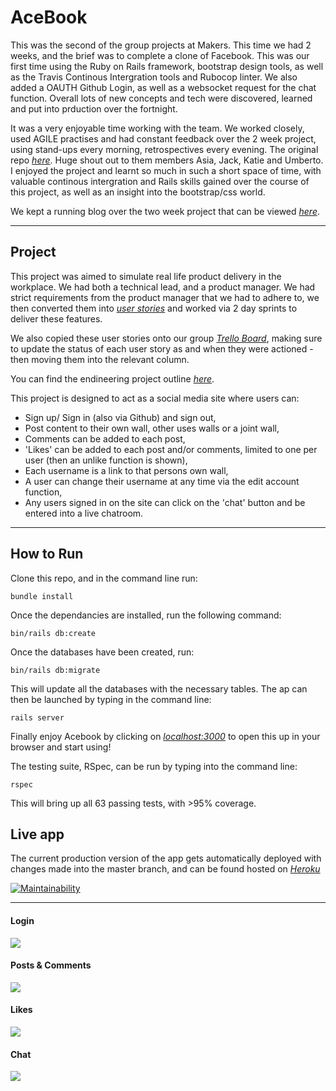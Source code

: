 # AceBook

This was the second of the group projects at Makers. This time we had 2 weeks, and the brief was to complete a clone of Facebook. This was our first time using the Ruby on Rails framework, bootstrap design tools, as well as the Travis Continous Intergration tools and Rubocop linter. We also added a OAUTH Github Login, as well as a websocket request for the chat function. Overall lots of new concepts and tech were discovered, learned and put into prduction over the fortnight.

It was a very enjoyable time working with the team. We worked closely, used AGILE practises and had constant feedback over the 2 week project, using stand-ups every morning, retrospectives every evening. The original repo [_here_](https://github.com/asiaellis5/acebook-U-JAKD). Huge shout out to them members Asia, Jack, Katie and Umberto. I enjoyed the project and learnt so much in such a short space of time, with valuable continous intergration and Rails skills gained over the course of this project, as well as an insight into the bootstrap/css world.

We kept a running blog over the two week project that can be viewed [_here_](blog.md).

---

## Project

This project was aimed to simulate real life product delivery in the workplace. We had both a technical lead, and a product manager. We had strict requirements from the product manager that we had to adhere to, we then converted them into [_user stories_](userstories.md) and worked via 2 day sprints to deliver these features.

We also copied these user stories onto our group [_Trello Board_](https://trello.com/b/M4b8WWOm/u-jakd), making sure to update the status of each user story as and when they were actioned - then moving them into the relevant column.

You can find the endineering project outline [_here_](https://github.com/makersacademy/course/tree/master/engineering_projects/rails).

This project is designed to act as a social media site where users can:

- Sign up/ Sign in (also via Github) and sign out,
- Post content to their own wall, other uses walls or a joint wall,
- Comments can be added to each post,
- 'Likes' can be added to each post and/or comments, limited to one per user (then an unlike function is shown),
- Each username is a link to that persons own wall,
- A user can change their username at any time via the edit account function,
- Any users signed in on the site can click on the 'chat' button and be entered into a live chatroom.

---

## How to Run

Clone this repo, and in the command line run:

```
bundle install
```

Once the dependancies are installed, run the following command:

```
bin/rails db:create
```

Once the databases have been created, run:

```
bin/rails db:migrate
```

This will update all the databases with the necessary tables. The ap can then be launched by typing in the command line:

```
rails server
```

Finally enjoy Acebook by clicking on [_localhost:3000_](http://localhost:9292/) to open this up in your browser and start using!

The testing suite, RSpec, can be run by typing into the command line:

```
rspec
```

This will bring up all 63 passing tests, with >95% coverage.

## Live app

The current production version of the app gets automatically deployed with changes made into the master branch, and can be found hosted on [_Heroku_](https://acebook-u-jakd.herokuapp.com)

[![Maintainability](https://api.codeclimate.com/v1/badges/f80975119045477ddf79/maintainability)](https://codeclimate.com/github/asiaellis5/acebook-U-JAKD/maintainability)

---

#### Login

<img src="./public/images/login.png">

#### Posts & Comments

<img src="./public/images/post-comments.png">

#### Likes

<img src="./public/images/likes.png">

#### Chat

<img src="./public/images/chat.png">
